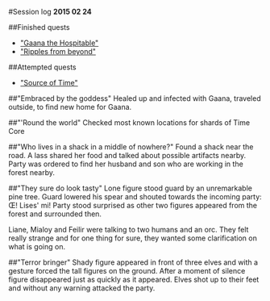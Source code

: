 #Session log
__2015 02 24__

##Finished quests
  * ["Gaana the Hospitable"](./05_Gaana_the_Hospitable.md)
  * ["Ripples from beyond"](./04_Ripples_from_beyond.md)

##Attempted quests
  * ["Source of Time"](./03_Source_of_Time.md)

##"Embraced by the goddess"
  Healed up and infected with Gaana, traveled outside, to find new home for
  Gaana.

##"'Round the world"
  Checked most known locations for shards of Time Core

##"Who lives in a shack in a middle of nowhere?"
  Found a shack near the road. A lass shared her food and talked about possible
  artifacts nearby. Party was ordered to find her husband and son who are
  working in the forest nearby.

##"They sure do look tasty"
  Lone figure stood guard by an unremarkable pine tree. Guard lowered his
  spear and shouted towards the incoming party:
    Œ! Lises' mi!
  Party stood surprised as other two figures appeared from the forest and
  surrounded then.

  Liane, Mialoy and Feilir were talking to two humans and an orc. They felt
  really strange and for one thing for sure, they wanted some clarification
  on what is going on.

##"Terror bringer"
  Shady figure appeared in front of three elves and with a gesture forced
  the tall figures on the ground. After a moment of silence figure disappeared
  just as quickly as it appeared.
  Elves shot up to their feet and without any warning attacked the party.



